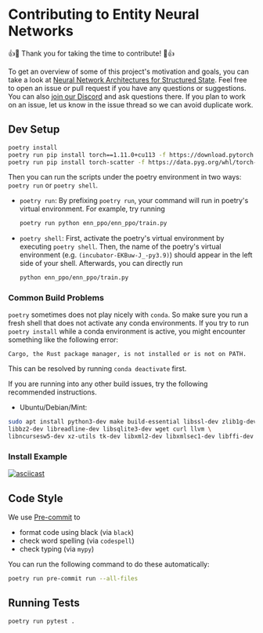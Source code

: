 # Contributing to Entity Neural Networks

👍🎉 Thank you for taking the time to contribute! 🎉👍

To get an overview of some of this project's motivation and goals, you can take a look at [Neural Network Architectures for Structured State](https://docs.google.com/document/d/1Q87zeY7Z4u9cU0oLoH-BPQZDBQd4tHLWiEkj5YDSGw4).
Feel free to open an issue or pull request if you have any questions or suggestions.
You can also [join our Discord](https://discord.gg/rrwSkmCp) and ask questions there.
If you plan to work on an issue, let us know in the issue thread so we can avoid duplicate work.

## Dev Setup

```bash
poetry install
poetry run pip install torch==1.11.0+cu113 -f https://download.pytorch.org/whl/cu113/torch_stable.html
poetry run pip install torch-scatter -f https://data.pyg.org/whl/torch-1.10.0+cu113.html
```

Then you can run the scripts under the poetry environment in two ways: `poetry run` or `poetry shell`. 

* `poetry run`:
    By prefixing `poetry run`, your command will run in poetry's virtual environment. For example, try running
    ```bash
    poetry run python enn_ppo/enn_ppo/train.py
    ```
* `poetry shell`:
    First, activate the poetry's virtual environment by executing `poetry shell`. Then, the name of the poetry's
    virtual environment (e.g. `(incubator-EKBuw-J_-py3.9)`) should appear in the left side of your shell.
    Afterwards, you can directly run
    ```bash
    python enn_ppo/enn_ppo/train.py
    ```

### Common Build Problems

`poetry` sometimes does not play nicely with `conda`. So make sure you run a fresh shell that does not activate any conda environments. If you try to run `poetry install` while a conda environment is active, you might encounter something like the following error:

```
Cargo, the Rust package manager, is not installed or is not on PATH.
```

This can be resolved by running `conda deactivate` first.

If you are running into any other build issues, try the following recommended instructions.

* Ubuntu/Debian/Mint:
```bash
sudo apt install python3-dev make build-essential libssl-dev zlib1g-dev \
libbz2-dev libreadline-dev libsqlite3-dev wget curl llvm \
libncursesw5-dev xz-utils tk-dev libxml2-dev libxmlsec1-dev libffi-dev liblzma-dev
```

### Install Example

[![asciicast](https://asciinema.org/a/452597.svg)](https://asciinema.org/a/452597)

## Code Style

We use [Pre-commit](https://pre-commit.com/) to 
<!-- * sort dependencies
* remove unused variables and imports -->
* format code using black (via `black`)
* check word spelling (via `codespell`)
* check typing (via `mypy`)

You can run the following command to do these automatically:

```bash
poetry run pre-commit run --all-files
```

## Running Tests

```bash
poetry run pytest .
```
